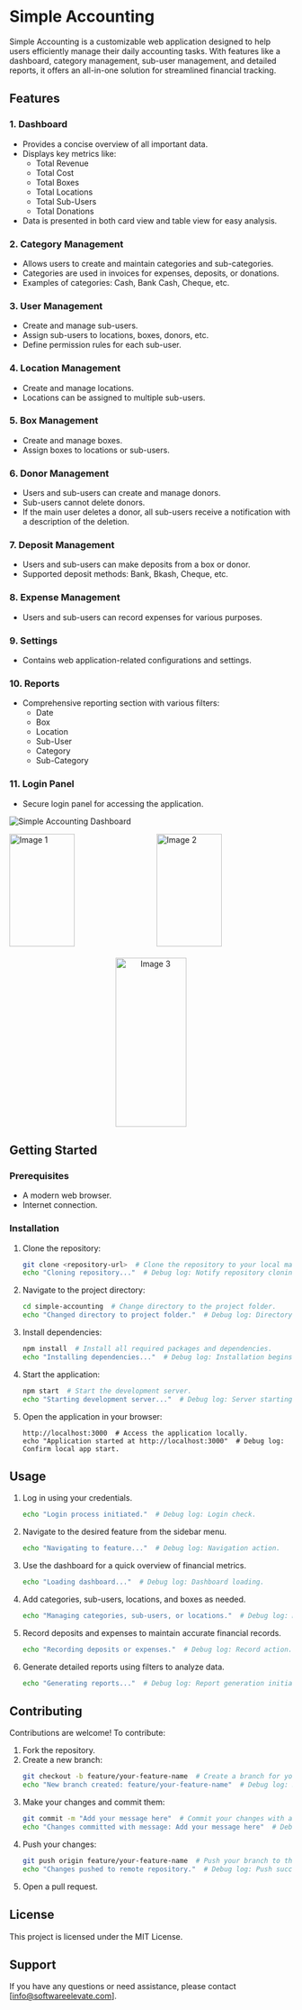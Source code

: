 # Simple Accounting

Simple Accounting is a customizable web application designed to help users efficiently manage their daily accounting tasks. With features like a dashboard, category management, sub-user management, and detailed reports, it offers an all-in-one solution for streamlined financial tracking.

## Features

### 1. Dashboard
- Provides a concise overview of all important data.
- Displays key metrics like:
  - Total Revenue
  - Total Cost
  - Total Boxes
  - Total Locations
  - Total Sub-Users
  - Total Donations
- Data is presented in both card view and table view for easy analysis.

### 2. Category Management
- Allows users to create and maintain categories and sub-categories.
- Categories are used in invoices for expenses, deposits, or donations.
- Examples of categories: Cash, Bank Cash, Cheque, etc.

### 3. User Management
- Create and manage sub-users.
- Assign sub-users to locations, boxes, donors, etc.
- Define permission rules for each sub-user.

### 4. Location Management
- Create and manage locations.
- Locations can be assigned to multiple sub-users.

### 5. Box Management
- Create and manage boxes.
- Assign boxes to locations or sub-users.

### 6. Donor Management
- Users and sub-users can create and manage donors.
- Sub-users cannot delete donors.
- If the main user deletes a donor, all sub-users receive a notification with a description of the deletion.

### 7. Deposit Management
- Users and sub-users can make deposits from a box or donor.
- Supported deposit methods: Bank, Bkash, Cheque, etc.

### 8. Expense Management
- Users and sub-users can record expenses for various purposes.

### 9. Settings
- Contains web application-related configurations and settings.

### 10. Reports
- Comprehensive reporting section with various filters:
  - Date
  - Box
  - Location
  - Sub-User
  - Category
  - Sub-Category

### 11. Login Panel
- Secure login panel for accessing the application.

![Simple Accounting Dashboard](https://i.ytimg.com/vi/mYt-LaO44aU/maxresdefault.jpg)

<div style="display: flex; justify-content: space-between;">
  <img src="https://i.ytimg.com/vi/mYt-LaO44aU/maxresdefault.jpg" alt="Image 1" style="width: 48%; height: 200px;">
  <img src="https://i.ytimg.com/vi/mYt-LaO44aU/maxresdefault.jpg" alt="Image 2" style="width: 48%; height: 200px;">
</div>

<div style="text-align: center; margin-top: 20px;">
  <img src="https://i.ytimg.com/vi/mYt-LaO44aU/maxresdefault.jpg" alt="Image 3" style="width: 50%; height: 300px;">
</div>


## Getting Started

### Prerequisites
- A modern web browser.
- Internet connection.

### Installation
1. Clone the repository:
   ```bash
   git clone <repository-url>  # Clone the repository to your local machine.
   echo "Cloning repository..."  # Debug log: Notify repository cloning starts.
   ```
2. Navigate to the project directory:
   ```bash
   cd simple-accounting  # Change directory to the project folder.
   echo "Changed directory to project folder."  # Debug log: Directory change success.
   ```
3. Install dependencies:
   ```bash
   npm install  # Install all required packages and dependencies.
   echo "Installing dependencies..."  # Debug log: Installation begins.
   ```
4. Start the application:
   ```bash
   npm start  # Start the development server.
   echo "Starting development server..."  # Debug log: Server starting.
   ```
5. Open the application in your browser:
   ```
   http://localhost:3000  # Access the application locally.
   echo "Application started at http://localhost:3000"  # Debug log: Confirm local app start.
   ```

## Usage
1. Log in using your credentials.
   ```bash
   echo "Login process initiated."  # Debug log: Login check.
   ```
2. Navigate to the desired feature from the sidebar menu.
   ```bash
   echo "Navigating to feature..."  # Debug log: Navigation action.
   ```
3. Use the dashboard for a quick overview of financial metrics.
   ```bash
   echo "Loading dashboard..."  # Debug log: Dashboard loading.
   ```
4. Add categories, sub-users, locations, and boxes as needed.
   ```bash
   echo "Managing categories, sub-users, or locations."  # Debug log: Management initiated.
   ```
5. Record deposits and expenses to maintain accurate financial records.
   ```bash
   echo "Recording deposits or expenses."  # Debug log: Record action.
   ```
6. Generate detailed reports using filters to analyze data.
   ```bash
   echo "Generating reports..."  # Debug log: Report generation initiated.
   ```

## Contributing
Contributions are welcome! To contribute:
1. Fork the repository.
2. Create a new branch:
   ```bash
   git checkout -b feature/your-feature-name  # Create a branch for your feature.
   echo "New branch created: feature/your-feature-name"  # Debug log: Branch creation.
   ```
3. Make your changes and commit them:
   ```bash
   git commit -m "Add your message here"  # Commit your changes with a descriptive message.
   echo "Changes committed with message: Add your message here"  # Debug log: Commit log.
   ```
4. Push your changes:
   ```bash
   git push origin feature/your-feature-name  # Push your branch to the remote repository.
   echo "Changes pushed to remote repository."  # Debug log: Push success.
   ```
5. Open a pull request.

## License
This project is licensed under the MIT License.

## Support
If you have any questions or need assistance, please contact [info@softwareelevate.com].
